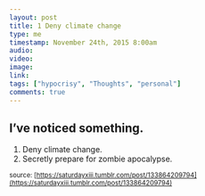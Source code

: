 ```yaml
---
layout: post
title: 1 Deny climate change
type: me
timestamp: November 24th, 2015 8:00am
audio: 
video: 
image: 
link: 
tags: ["hypocrisy", "Thoughts", "personal"]
comments: true
---
```

## I’ve noticed something. ##
1. Deny climate change.
2. Secretly prepare for zombie apocalypse.
  
<small>source: [https://saturdayxiii.tumblr.com/post/133864209794](https://saturdayxiii.tumblr.com/post/133864209794)</small>